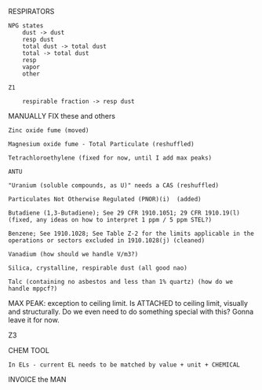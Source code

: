 
RESPIRATORS

	NPG states
		dust -> dust
		resp dust
		total dust -> total dust
		total -> total dust
		resp
		vapor
		other

	Z1 

		respirable fraction -> resp dust


MANUALLY FIX these and others

	Zinc oxide fume (moved)

	Magnesium oxide fume - Total Particulate (reshuffled)

	Tetrachloroethylene (fixed for now, until I add max peaks)

	ANTU

	"Uranium (soluble compounds, as U)" needs a CAS (reshuffled)

	Particulates Not Otherwise Regulated (PNOR)(i)	(added)

	Butadiene (1,3-Butadiene); See 29 CFR 1910.1051; 29 CFR 1910.19(l) (fixed, any ideas on how to interpret 1 ppm / 5 ppm STEL?)

	Benzene; See 1910.1028; See Table Z-2 for the limits applicable in the operations or sectors excluded in 1910.1028(j) (cleaned)

	Vanadium (how should we handle V/m3?)

	Silica, crystalline, respirable dust (all good nao)

	Talc (containing no asbestos and less than 1% quartz) (how do we handle mppcf?)


MAX PEAK: exception to ceiling limit.  Is ATTACHED to ceiling limit, visually and structurally.  Do we even need to do something special with this?  Gonna leave it for now.



Z3


	



CHEM TOOL

	In ELs - current EL needs to be matched by value + unit + CHEMICAL


INVOICE the MAN

